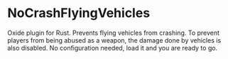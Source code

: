 # NoCrashFlyingVehicles

Oxide plugin for Rust. Prevents flying vehicles from crashing.
To prevent players from being abused as a weapon, the damage done by vehicles is also disabled.
No configuration needed, load it and you are ready to go.
